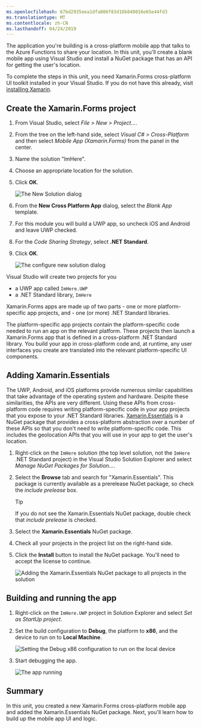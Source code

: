 ```yaml
---
ms.openlocfilehash: 67bd2935eea1dfa006f83d18b840016e65e44fd3
ms.translationtype: MT
ms.contentlocale: zh-CN
ms.lasthandoff: 04/24/2019
---
```

The application you're building is a cross-platform mobile app that talks to the Azure Functions to share your location. In this unit, you'll create a blank mobile app using Visual Studio and install a NuGet package that has an API for getting the user's location.

To complete the steps in this unit, you need Xamarin.Forms cross-platform UI toolkit installed in your Visual Studio. If you do not have this already, visit [installing Xamarin](https://docs.microsoft.com/xamarin/get-started/installation/?tabs=windows).

## <a name="create-the-xamarinforms-project"></a>Create the Xamarin.Forms project

1. From Visual Studio, select *File > New > Project...*.

1. From the tree on the left-hand side, select *Visual C# > Cross-Platform* and then select *Mobile App (Xamarin.Forms)* from the panel in the center.

1. Name the solution "ImHere".

1. Choose an appropriate location for the solution.

1. Click **OK**.

    ![The New Solution dialog](../media/2-new-solution-dialog.png)

1. From the **New Cross Platform App** dialog, select the *Blank App* template.

1. For this module you will build a UWP app, so uncheck iOS and Android and leave UWP checked.

1. For the *Code Sharing Strategy*, select **.NET Standard**.

1. Click **OK**.

    ![The configure new solution dialog](../media/2-configure-solution-dialog.png)

Visual Studio will create two projects for you

   - a UWP app called `ImHere.UWP`
   - a .NET Standard library, `ImHere`

Xamarin.Forms apps are made up of two parts
    - one or more platform-specific app projects, and
    - one (or more) .NET Standard libraries.

The platform-specific app projects contain the platform-specific code needed to run an app on the relevant platform. These projects then launch a Xamarin.Forms app that is defined in a cross-platform .NET Standard library. You build your app in cross-platform code and, at runtime, any user interfaces you create are translated into the relevant platform-specific UI components.

## <a name="adding-xamarinessentials"></a>Adding Xamarin.Essentials

The UWP, Android, and iOS platforms provide numerous similar capabilities that take advantage of the operating system and hardware. Despite these similarities, the APIs are very different. Using these APIs from cross-platform code requires writing platform-specific code in your app projects that you expose to your .NET Standard libraries. [Xamarin.Essentials](https://docs.microsoft.com/xamarin/essentials/?azure-portal=true) is a NuGet package that provides a cross-platform abstraction over a number of these APIs so that you don't need to write platform-specific code. This includes the geolocation APIs that you will use in your app to get the user's location.

1. Right-click on the `ImHere` solution (the top level solution, not the `ImHere` .NET Standard project) in the Visual Studio Solution Explorer and select *Manage NuGet Packages for Solution...*.

1. Select the **Browse** tab and search for "Xamarin.Essentials". This package is currently available as a prerelease NuGet package, so check the *include prelease* box.

    > [!TIP]
    > If you do not see the Xamarin.Essentials NuGet package, double check that *include prelease* is checked. 

1. Select the **Xamarin.Essentials** NuGet package.

1. Check all your projects in the project list on the right-hand side.

1. Click the **Install** button to install the NuGet package. You'll need to accept the license to continue.

    ![Adding the Xamarin.Essentials NuGet package to all projects in the solution](../media/2-add-essentials-nuget.png)

## <a name="building-and-running-the-app"></a>Building and running the app

1. Right-click on the `ImHere.UWP` project in Solution Explorer and select *Set as StartUp project*.

1. Set the build configuration to **Debug**, the platform to **x86**, and the device to run on to **Local Machine**.

    ![Setting the Debug x86 configuration to run on the local device](../media/2-debug-configuration.png)

1. Start debugging the app.

    ![The app running](../media/2-debuging-app.png)

## <a name="summary"></a>Summary

In this unit, you created a new Xamarin.Forms cross-platform mobile app and added the Xamarin.Essentials NuGet package. Next, you'll learn how to build up the mobile app UI and logic.